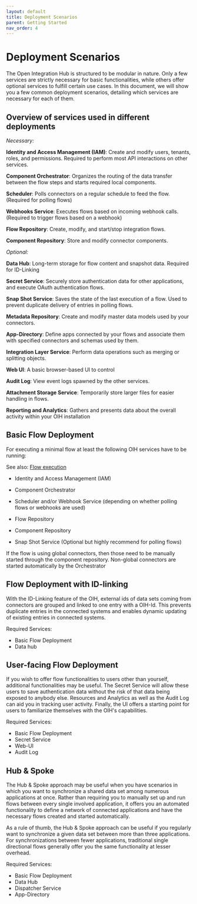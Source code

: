 ```yaml
---
layout: default
title: Deployment Scenarios
parent: Getting Started
nav_order: 4
---
```


# Deployment Scenarios

The Open Integration Hub is structured to be modular in nature. Only a few services are strictly necessary for basic functionalities, while others offer optional services to fulfill certain use cases. In this document, we will show you a few common deployment scenarios, detailing which services are necessary for each of them.

## Overview of services used in different deployments

_Necessary:_

**Identity and Access Management (IAM)**: Create and modify users, tenants, roles, and permissions. Required to perform most API interactions on other services.

**Component Orchestrator**: Organizes the routing of the data transfer between the flow steps and starts required local components.

**Scheduler**: Polls connectors on a regular schedule to feed the flow. (Required for polling flows)

**Webhooks Service**: Executes flows based on incoming webhook calls. (Required to trigger flows based on a webhook)

**Flow Repository**: Create, modify, and start/stop integration flows.

**Component Repository**: Store and modify connector components.

_Optional:_

**Data Hub**: Long-term storage for flow content and snapshot data. Required for ID-Linking

**Secret Service**: Securely store authentication data for other applications, and execute OAuth authentication flows.

**Snap Shot Service**: Saves the state of the last execution of a flow. Used to prevent duplicate delivery of entries in polling flows.

**Metadata Repository**: Create and modify master data models used by your connectors.

**App-Directory**: Define apps connected by your flows and associate them with specified connectors and schemas used by them.

**Integration Layer Service**: Perform data operations such as merging or splitting objects.

**Web UI**: A basic browser-based UI to control

**Audit Log**: View event logs spawned by the other services.

**Attachment Storage Service**: Temporarily store larger files for easier handling in flows.

**Reporting and Analytics**: Gathers and presents data about the overall activity within your OIH installation

## Basic Flow Deployment

For executing a minimal flow at least the following OIH services have to be running:

See also: [Flow execution](https://openintegrationhub.github.io/docs/1%20-%20BasicConcepts/FlowExecution.html)

- Identity and Access Management (IAM)

- Component Orchestrator

- Scheduler and/or Webhook Service (depending on whether polling flows or webhooks are used)

- Flow Repository

- Component Repository

- Snap Shot Service (Optional but highly recommend for polling flows)

If the flow is using global connectors, then those need to be manually started through the component repository. Non-global connectors are started automatically by the Orchestrator

## Flow Deployment with ID-linking

With the ID-Linking feature of the OIH, external ids of data sets coming from connectors are grouped and linked to one entry with a OIH-Id. This prevents duplicate entries in the connected systems and enables dynamic updating of existing entries in connected systems.

Required Services:

- Basic Flow Deployment
- Data hub

## User-facing Flow Deployment

If you wish to offer flow functionalities to users other than yourself, additional functionalities may be useful. The Secret Service will allow these users to save authentication data without the risk of that data being exposed to anybody else. Resources and Analytics as well as the Audit Log can aid you in tracking user activity. Finally, the UI offers a starting point for users to familiarize themselves with the OIH's capabilities.

Required Services:

- Basic Flow Deployment
- Secret Service
- Web-UI
- Audit Log

## Hub & Spoke

The Hub & Spoke approach may be useful when you have scenarios in which you want to synchronize a shared data set among numerous applications at once. Rather than requiring you to manually set up and run flows between every single involved application, it offers you an automated functionality to define a network of connected applications and have the necessary flows created and started automatically.

As a rule of thumb, the Hub & Spoke approach can be useful if you regularly want to synchronize a given data set between more than three applications. For synchronizations between fewer applications, traditional single directional flows generally offer you the same functionality at lesser overhead.

Required Services:

- Basic Flow Deployment
- Data Hub
- Dispatcher Service
- App-Directory

